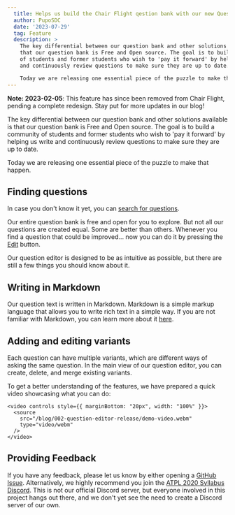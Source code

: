 ```yaml
---
  title: Helps us build the Chair Flight qestion bank with our new Question Editor
  author: PupoSDC
  date: '2023-07-29'
  tag: Feature
  description: >
    The key differential between our question bank and other solutions available is
    that our question bank is Free and Open source. The goal is to build a community
    of students and former students who wish to 'pay it forward' by helping us write
    and continuously review questions to make sure they are up to date.

    Today we are releasing one essential piece of the puzzle to make that happen.
---
```


**Note: 2023-02-05**: This feature has since been removed from Chair Flight,
pending a complete redesign. Stay put for more updates in our blog!

The key differential between our question bank and other solutions available is
that our question bank is Free and Open source. The goal is to build a community
of students and former students who wish to 'pay it forward' by helping us write
and continuously review questions to make sure they are up to date.

Today we are releasing one essential piece of the puzzle to make that happen.

## Finding questions

In case you don't know it yet, you can
[search for questions](/modules/atpl/questions).

Our entire question bank is free and open for you to explore. But not all our
questions are created equal. Some are better than others. Whenever you find a
question that could be improved... now you can do it by pressing the
[Edit](/modules/atpl/questions/QDL7KCZC7I) button.

Our question editor is designed to be as intuitive as possible, but there are
still a few things you should know about it.

## Writing in Markdown

Our question text is written in Markdown. Markdown is a simple markup language
that allows you to write rich text in a simple way. If you are not familiar with
Markdown, you can learn more about it [here](https://www.markdownguide.org/).

## Adding and editing variants

Each question can have multiple variants, which are different ways of asking the
same question. In the main view of our question editor, you can create, delete,
and merge existing variants.

To get a better understanding of the features, we have prepared a quick video
showcasing what you can do:

```tsx eval
<video controls style={{ marginBottom: "20px", width: "100%" }}>
  <source
    src="/blog/002-question-editor-release/demo-video.webm"
    type="video/webm"
  />
</video>
```

## Providing Feedback

If you have any feedback, please let us know by either opening a
[GitHub Issue](https://github.com/PupoSDC/chair-flight/issues). Alternatively,
we highly recommend you join the
[ATPL 2020 Syllabus Discord](https://discord.gg/atpl). This is not our official
Discord server, but everyone involved in this project hangs out there, and we
don't yet see the need to create a Discord server of our own.
